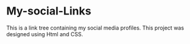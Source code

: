 # My-social-Links
This is a link tree containing my social media profiles. This project was designed using Html and CSS.